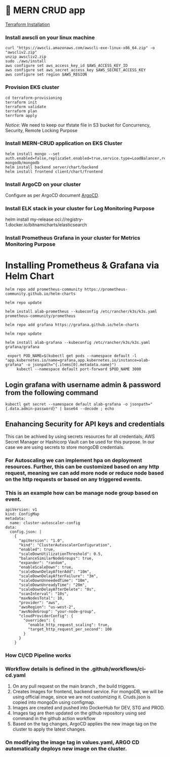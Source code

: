 # 🤘 MERN CRUD app
[Terraform Installation](https://developer.hashicorp.com/terraform/tutorials/aws-get-started/install-cli)
### Install awscli on your linux machine
```console
curl "https://awscli.amazonaws.com/awscli-exe-linux-x86_64.zip" -o "awscliv2.zip"
unzip awscliv2.zip
sudo ./aws/install
aws configure set aws_access_key_id $AWS_ACCESS_KEY_ID
aws configure set aws_secret_access_key $AWS_SECRET_ACCESS_KEY
aws configure set region $AWS_REGION
```
### Provision EKS cluster
```console
cd terraform-provisioning
terraform init
terraform validate
terraform plan
terrform apply
```
*Notice:* We need to keep our tfstate file in S3 bucket for Concurrency, Security, Remote Locking Purpose
### Install MERN-CRUD application on EKS Cluster
```console
helm install mongo --set auth.enabled=false,replicaSet.enabled=true,service.type=LoadBalancer,replicaSet.replicas.secondary=3 mongodb/mongodb
helm install backend server/chart/backend
helm install frontend client/chart/frontend
```
### Install ArgoCD on your cluster
Configure as per ArgoCD document [ArgoCD](https://argo-cd.readthedocs.io/en/stable/).
### Install ELK stack in your cluster for Log Monitoring Purpose
helm install my-release oci://registry-1.docker.io/bitnamicharts/elasticsearch
### Install Prometheus Grafana in your cluster for Metrics Monitoring Purpose
# Installing Prometheus & Grafana via Helm Chart
```console
helm repo add prometheus-community https://prometheus-community.github.io/helm-charts
```
```console
helm repo update
```
```console
helm install alab-prometheus --kubeconfig /etc/rancher/k3s/k3s.yaml prometheus-community/prometheus
```
```console
helm repo add grafana https://grafana.github.io/helm-charts
```
```console
helm repo update
```
```console
helm install alab-grafana --kubeconfig /etc/rancher/k3s/k3s.yaml grafana/grafana
 ```
```console
 export POD_NAME=$(kubectl get pods --namespace default -l "app.kubernetes.io/name=grafana,app.kubernetes.io/instance=alab-grafana" -o jsonpath="{.items[0].metadata.name}")
     kubectl --namespace default port-forward $POD_NAME 3000
```
## Login grafana with username admin & password from the following command
```console
kubectl get secret --namespace default alab-grafana -o jsonpath="{.data.admin-password}" | base64 --decode ; echo
```
## Enahancing Security for API keys and credentials
This can be achived by using secrets resources  for all credentials; AWS Secret Manager or Hashicorp Vault can be used for this purpose.
In our case we are using secrets to store mongoDB credentials. 

### For Autoscaling we can implement hpa on deployment resources. Further, this can be customized based on any http request, meaning we can add more node or reduce node based on the http requests or based on any triggered events.
### This is an example how can be manage node group based on event.
```console
apiVersion: v1
kind: ConfigMap
metadata:
  name: cluster-autoscaler-config
data:
  config.json: |
    {
      "apiVersion": "1.0",
      "kind": "ClusterAutoscalerConfiguration",
      "enabled": true,
      "scaleDownUtilizationThreshold": 0.5,
      "balanceSimilarNodeGroups": true,
      "expander": "random",
      "enableScaleDown": true,
      "scaleDownDelayAfterAdd": "10m",
      "scaleDownDelayAfterFailure": "3m",
      "scaleDownUnneededTime": "10m",
      "scaleDownUnreadyTime": "20m",
      "scaleDownDelayAfterDelete": "0s",
      "scanInterval": "10s",
      "maxNodesTotal": 10,
      "provider": "aws",
      "awsRegion": "us-west-2",
      "awsNodeGroup": "your-node-group",
      "cloudProviderConfig": {
        "overrides": {
          "enable_http_request_scaling": true,
          "target_http_request_per_second": 100
        }
      }
    }
```
### How CI/CD Pipeline works
### Workflow details is defined in the .github/workflows/ci-cd.yaml
1. On any pull request on the main branch , the build triggers. 
2. Creates Images for frontend, backend service. For mongoDB, we will be using official image, since we are not customizing it. Cruds.json is  copied into mongoDn using configmap.
3. Images are created and pushed into DockerHub for DEV, STG and PROD.
4. Images tag are then updated on the github repository using sed command in the github action workflow
5. Based on the tag changes, ArgoCD applies the new image tag on the cluster to apply the latest changes.
### On modifying the image tag in values.yaml, ARGO CD automatically deploys new image on the cluster.   
